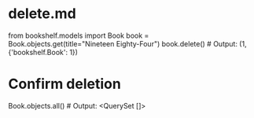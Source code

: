 # delete.md

from bookshelf.models import Book
book = Book.objects.get(title="Nineteen Eighty-Four")
book.delete()  # Output: (1, {'bookshelf.Book': 1})

# Confirm deletion
Book.objects.all()  # Output: <QuerySet []>
